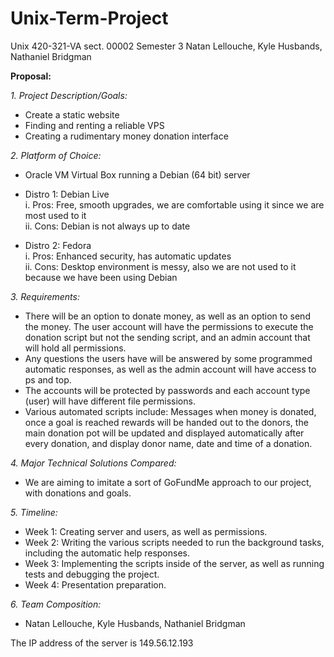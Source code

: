 # Unix-Term-Project
Unix
420-321-VA  sect. 00002
Semester 3
Natan Lellouche, Kyle Husbands, Nathaniel Bridgman

**Proposal:**

*1.	Project Description/Goals:*
  -	Create a static website
  -	Finding and renting a reliable VPS
  -	Creating a rudimentary money donation interface 
 
*2.	Platform of Choice:*
  -	Oracle VM Virtual Box running a Debian (64 bit) server
  -	Distro 1: Debian Live\
      i.	Pros: Free, smooth upgrades, we are comfortable using it since we are most used to it\
      ii.	Cons: Debian is not always up to date

  -	Distro 2: Fedora\
    i.	Pros: Enhanced security, has automatic updates\
    ii.	Cons: Desktop environment is messy, also we are not used to it because we have been using Debian

*3.	Requirements:*
  -	There will be an option to donate money, as well as an option to send the money. The user account will have the permissions to execute the donation script but not     the sending script, and an admin account that will hold all permissions.
  -	Any questions the users have will be answered by some programmed automatic responses, as well as the admin account will have access to ps and top.
  -	The accounts will be protected by passwords and each account type (user) will have different file permissions.
  -	Various automated scripts include: Messages when money is donated, once a goal is reached rewards will be handed out to the donors, the main donation pot will be       updated and displayed automatically after every donation, and display donor name, date and time of a donation.                    

*4.	Major Technical Solutions Compared:*
  -	We are aiming to imitate a sort of GoFundMe approach to our project, with donations and goals.

*5.	Timeline:*
  -	Week 1: Creating server and users, as well as permissions.
  -	Week 2: Writing the various scripts needed to run the background tasks, including the automatic help responses.
  -	Week 3: Implementing the scripts inside of the server, as well as running tests and debugging the project.
  -	Week 4: Presentation preparation.

*6.	Team Composition:*
  -	Natan Lellouche, Kyle Husbands, Nathaniel Bridgman

The IP address of the server is 149.56.12.193
